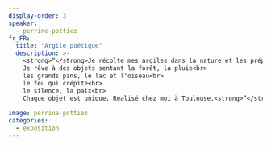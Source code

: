 ```yaml
---
display-order: 3
speaker:
  - perrine-pottiez
fr_FR:
  title: "Argile poétique"
  description: >-
    <strong>“</strong>Je récolte mes argiles dans la nature et les prépare en pâte et en décantations. De ces balles d'argiles pincées viennent des formes, puis les courbes qui les animent. Je les peins de lait d'argile très fin qui leur donne leurs couleurs et les rend imperméables. Mes cuissons se font au feu de bois et au gaz.<br>
    Je rêve à des objets sentant la forêt, la pluie<br>
    les grands pins, le lac et l'oiseau<br>
    le feu qui crépite<br>
    le silence, la paix<br>
    Chaque objet est unique. Réalisé chez moi à Toulouse.<strong>”</strong>
  
image: perrine-pottiez
categories:
  - exposition
---
```

